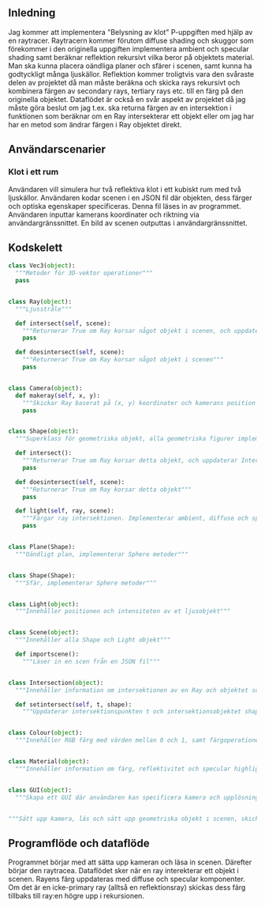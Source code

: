 ## Inledning
Jag kommer att implementera "Belysning av klot" P-uppgiften med hjälp av en raytracer. Raytracern kommer förutom diffuse shading och skuggor som förekommer i den originella uppgiften implementera ambient och specular shading samt beräknar reflektion rekursivt vilka beror på objektets material. Man ska kunna placera oändliga planer och sfärer i scenen, samt kunna ha godtyckligt många ljuskällor. Reflektion kommer troligtvis vara den svåraste delen av projektet då man måste beräkna och skicka rays rekursivt och kombinera färgen av secondary rays, tertiary rays etc. till en färg på den originella objektet. Dataflödet är också en svår aspekt av projektet då jag måste göra beslut om jag t.ex. ska returna färgen av en intersektion i funktionen som beräknar om en Ray intersekterar ett objekt eller om jag har har en metod som ändrar färgen i Ray objektet direkt.

## Användarscenarier
### Klot i ett rum
Användaren vill simulera hur två reflektiva klot i ett kubiskt rum med två ljuskällor. Användaren kodar scenen i en JSON fil där objekten, dess färger och optiska egenskaper specificeras. Denna fil läses in av programmet. Användaren inputtar kamerans koordinater och riktning via användargränssnittet. En bild av scenen outputtas i användargränssnittet.

## Kodskelett
```python
class Vec3(object):
  """Metoder för 3D-vektor operationer"""
  pass


class Ray(object):
  """Ljusstråle"""

  def intersect(self, scene):
    """Returnerar True om Ray korsar något objekt i scenen, och uppdaterar Intersection objektet om detta är fallet"""
    pass

  def doesintersect(self, scene):
    """Returnerar True om Ray korsar något objekt i scenen"""
    pass


class Camera(object):
  def makeray(self, x, y):
    """Skickar Ray baserat på (x, y) koordinater och kamerans position och riktning"""
    pass


class Shape(object):
  """Superklass för geometriska objekt, alla geometriska figurer implementerar nedanstående metoder. Innehåller position-, storlek- och materialinformation"""

  def intersect():
    """Returnerar True om Ray korsar detta objekt, och uppdaterar Intersection objektet om detta är fallet"""
    pass

  def doesintersect(self, scene):
    """Returnerar True om Ray korsar detta objekt"""
    pass

  def light(self, ray, scene):
    """Färgar ray intersektionen. Implementerar ambient, diffuse och specular lighting för varje ljus i scenen samt skickar reflection rays"""
    pass


class Plane(Shape):
  """Oändligt plan, implementerar Sphere metoder"""


class Shape(Shape):
  """Sfär, implementerar Sphere metoder"""


class Light(object):
  """Innehåller positionen och intensiteten av et ljusobjekt"""


class Scene(object):
  """Innehåller alla Shape och Light objekt"""

  def importscene():
    """Läser in en scen från en JSON fil"""


class Intersection(object):
  """Innehåller information om intersektionen av en Ray och objektet som den intersekterar"""

  def setintersect(self, t, shape):
    """Uppdaterar intersektionspunkten t och intersektionsobjektet shape"""


class Colour(object):
  """Innehåller RGB färg med värden mellan 0 och 1, samt färgoperationer för blandning av färger"""


class Material(object):
  """Innehåller information om färg, reflektivitet och specular highlight värden för ett material"""


class GUI(object):
  """Skapa ett GUI där användaren kan specificera kamera och upplösning och displaya den raytracade bilden"""


"""Sätt upp kamera, läs och sätt upp geometriska objekt i scenen, skicka Ray för varje pixel och raytracea, skicka visa en bild"""
```

## Programflöde och dataflöde
Programmet börjar med att sätta upp kameran och läsa in scenen. Därefter börjar den raytracea. Dataflödet sker när en ray interekterar ett objekt i scenen. Rayens färg uppdateras med diffuse och specular komponenter. Om det är en icke-primary ray (alltså en reflektionsray) skickas dess färg tillbaks till ray:en högre upp i rekursionen.
